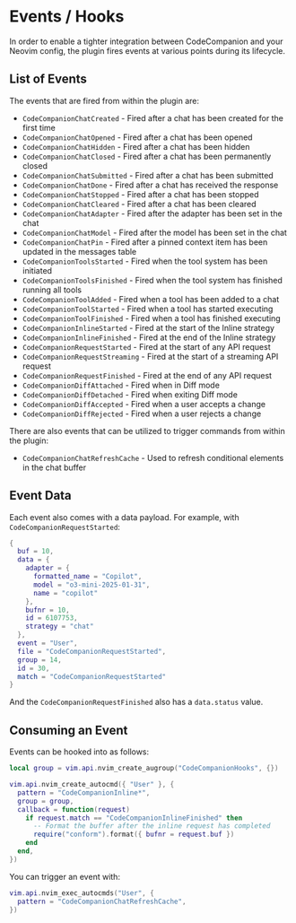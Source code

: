# Events / Hooks

In order to enable a tighter integration between CodeCompanion and your Neovim config, the plugin fires events at various points during its lifecycle.

## List of Events

The events that are fired from within the plugin are:

- `CodeCompanionChatCreated` - Fired after a chat has been created for the first time
- `CodeCompanionChatOpened` - Fired after a chat has been opened
- `CodeCompanionChatHidden` - Fired after a chat has been hidden
- `CodeCompanionChatClosed` - Fired after a chat has been permanently closed
- `CodeCompanionChatSubmitted` - Fired after a chat has been submitted
- `CodeCompanionChatDone` - Fired after a chat has received the response
- `CodeCompanionChatStopped` - Fired after a chat has been stopped
- `CodeCompanionChatCleared` - Fired after a chat has been cleared
- `CodeCompanionChatAdapter` - Fired after the adapter has been set in the chat
- `CodeCompanionChatModel` - Fired after the model has been set in the chat
- `CodeCompanionChatPin` - Fired after a pinned context item has been updated in the messages table
- `CodeCompanionToolsStarted` - Fired when the tool system has been initiated
- `CodeCompanionToolsFinished` - Fired when the tool system has finished running all tools
- `CodeCompanionToolAdded` - Fired when a tool has been added to a chat
- `CodeCompanionToolStarted` - Fired when a tool has started executing
- `CodeCompanionToolFinished` - Fired when a tool has finished executing
- `CodeCompanionInlineStarted` - Fired at the start of the Inline strategy
- `CodeCompanionInlineFinished` - Fired at the end of the Inline strategy
- `CodeCompanionRequestStarted` - Fired at the start of any API request
- `CodeCompanionRequestStreaming` - Fired at the start of a streaming API request
- `CodeCompanionRequestFinished` - Fired at the end of any API request
- `CodeCompanionDiffAttached` - Fired when in Diff mode
- `CodeCompanionDiffDetached` - Fired when exiting Diff mode
- `CodeCompanionDiffAccepted` - Fired when a user accepts a change
- `CodeCompanionDiffRejected` - Fired when a user rejects a change

There are also events that can be utilized to trigger commands from within the plugin:

- `CodeCompanionChatRefreshCache` - Used to refresh conditional elements in the chat buffer

## Event Data

Each event also comes with a data payload. For example, with `CodeCompanionRequestStarted`:

```lua
{
  buf = 10,
  data = {
    adapter = {
      formatted_name = "Copilot",
      model = "o3-mini-2025-01-31",
      name = "copilot"
    },
    bufnr = 10,
    id = 6107753,
    strategy = "chat"
  },
  event = "User",
  file = "CodeCompanionRequestStarted",
  group = 14,
  id = 30,
  match = "CodeCompanionRequestStarted"
}
```

And the `CodeCompanionRequestFinished` also has a `data.status` value.

## Consuming an Event

Events can be hooked into as follows:

```lua
local group = vim.api.nvim_create_augroup("CodeCompanionHooks", {})

vim.api.nvim_create_autocmd({ "User" }, {
  pattern = "CodeCompanionInline*",
  group = group,
  callback = function(request)
    if request.match == "CodeCompanionInlineFinished" then
      -- Format the buffer after the inline request has completed
      require("conform").format({ bufnr = request.buf })
    end
  end,
})
```

You can trigger an event with:

```lua
vim.api.nvim_exec_autocmds("User", {
  pattern = "CodeCompanionChatRefreshCache",
})
```
